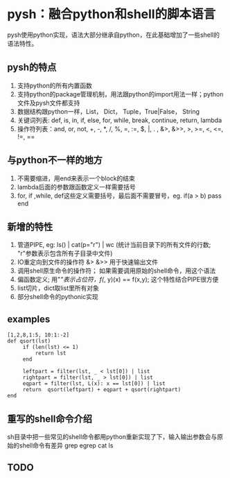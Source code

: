 pysh：融合python和shell的脚本语言
=======

pysh使用python实现，语法大部分继承自python，在此基础增加了一些shell的语法特性。


pysh的特点
-------

1.  支持python的所有内置函数
2.  支持python的package管理机制，用法跟python的import用法一样；python文件及pysh文件都支持
3.  数据结构跟python一样，List， Dict， Tuple，True|False， String
4.  关键词列表: def, is, in, if, else, for, while, break, continue, return, lambda 
5.  操作符列表：and, or, not, +, -, *, /, %, =, :=, $, |, . , &>, &>>, >, >=, <, <=, !=, ==


与python不一样的地方
----------------

1. 不需要缩进，用end来表示一个block的结束
2. lambda后面的参数跟函数定义一样需要括号
3. for, if ,while, def这些定义需要括号，最后面不需要冒号，eg. if(a > b) pass end


新增的特性
----------------
1. 管道PIPE, eg: ls() | cat(p="r") | wc (统计当前目录下的所有文件的行数; "r"参数表示包含所有子目录中文件)
2. IO重定向到文件的操作符 &>  &>>  用于快速输出文件
3. 调用shell原生命令的操作符； 如果需要调用原始的shell命令，用这个语法
4. 偏函数定义; 用"_"表示占位符，f(_, y)(x) == f(x,y); 这个特性结合PIPE很方便
5. list切片，dict取list里所有对象
6. 部分shell命令的pythonic实现

examples
-------
    [1,2,8,1:5, 10:1:-2]
    def qsort(lst)
         if (len(lst) <= 1)
             return lst
         end

         leftpart = filter(lst, _ < lst[0]) | list
         rightpart = filter(lst, _ > lst[0]) | list
         eqpart = filter(lst, L(x): x == lst[0]) | list
         return  qsort(leftpart) + eqpart + qsort(rightpart)
    end
		
重写的shell命令介绍
--------------------

sh目录中把一些常见的shell命令都用python重新实现了下，输入输出参数会与原始的shell命令有差异
grep
egrep
cat
ls



TODO
--------------------
